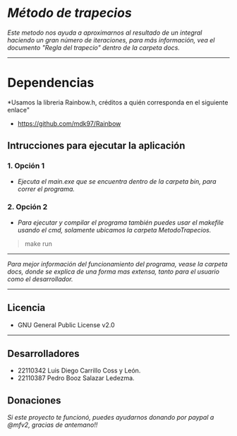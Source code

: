  # ***Método de trapecios***


 *Este metodo nos ayuda a aproximarnos al resultado de un integral haciendo un gran 
 número de iteraciones, para más información, vea el documento "Regla del trapecio" 
 dentro de la carpeta docs.*


***
# Dependencias
*Usamos la libreria Rainbow.h, créditos a quién corresponda en el siguiente enlace"
- https://github.com/mdk97/Rainbow

 ## Intrucciones para ejecutar la aplicación


### **1. Opción 1**
  - *Ejecuta el main.exe que se encuentra dentro de la carpeta bin, para correr el programa.*

### **2. Opción 2**
  - *Para  ejecutar y compilar el programa también puedes usar el makefile usando el cmd, solamente ubicamos la carpeta MetodoTrapecios.*
> make run 

*** 

*Para mejor información del funcionamiento del programa, vease la carpeta docs, donde se explica de una forma mas extensa, tanto para el usuario como el desarrollador.*

***

## Licencia 

- GNU General Public License v2.0

***
## Desarrolladores

- 22110342 Luis Diego Carrillo Coss y León.
- 22110387 Pedro Booz Salazar Ledezma.

## Donaciones
*Si este proyecto te funcionó, puedes ayudarnos donando por paypal a @mfv2, gracias de antemano!!*


